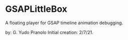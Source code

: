 # GSAPLittleBox
A floating player for GSAP timeline animation debugging.
 
by: G. Yudo Pranolo
Initial creation: 2/7/21.

